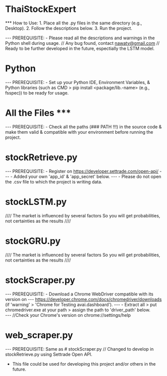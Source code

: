 # ThaiStockExpert

*** How to Use: 1. Place all the .py files in the same directory (e.g., Desktop).
	          2. Follow the descriptions below. 
	          3. Run the project.

--- PREREQUISITE: - Please read all the descriptions and warnings in the Python shell during usage.
// Any bug found, contact nawatv@gmail.com
// Ready to be further developed in the future, espectially the LSTM model.

# Python
--- PREREQUISITE: - Set up your Python IDE, Environment Variables, & Python libraries (such as CMD > pip install <package/lib.-name> (e.g., fsspec))
		   to be ready for usage.  

# All the Files ***
--- PREREQUISITE: - Check all the paths (### PATH !!!) in the source code & make them valid & compatible with your environment before running the project.  

# stockRetrieve.py
--- PREREQUISITE: - Register on https://developer.settrade.com/open-api/
---                            - Added your own 'app_id' & 'app_secret' below. 
---                            - Please do not open the .csv file to which the project is writing data.

# stockLSTM.py
//// The market is influenced by several factors
        So you will get probabilities, not certainties as the results ////

# stockGRU.py
//// The market is influenced by several factors
        So you will get probabilities, not certainties as the results ////

# stockScraper.py
--- PREREQUISITE: - Download a Chrome WebDriver compatible with its version on
---                   	      https://developer.chrome.com/docs/chromedriver/downloads (if 'warning' > 'Chrome for Testing avai.dashboard').
---                            - Extract all > put chromedriver.exe at your path > assign the path to 'driver_path' below.  
---                   	//Check your Chrome's version on chrome://settings/help

# web_scraper.py
--- PREREQUISITE: Same as # stockScraper.py
// Changed to develop in stockRetrieve.py  using Settrade Open API. 
- This file could be used for developing this project and/or others in the future.